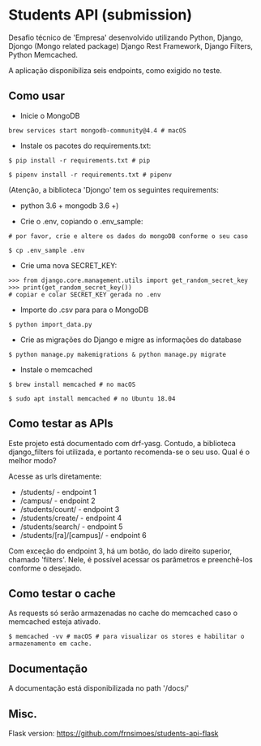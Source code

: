 # Students API (submission)

Desafio técnico de 'Empresa' desenvolvido utilizando Python, Django, Djongo (Mongo related package) Django Rest Framework, Django Filters, Python Memcached. 

A aplicação disponibiliza seis endpoints, como exigido no teste. 

## Como usar

- Inicie o MongoDB

`brew services start mongodb-community@4.4 # macOS`

- Instale os pacotes do requirements.txt:

`$ pip install -r requirements.txt # pip`

`$ pipenv install -r requirements.txt # pipenv`

(Atenção, a biblioteca 'Djongo' tem os seguintes requirements:
* python 3.6 +
mongodb 3.6 +)

- Crie o .env, copiando o .env_sample:
```
# por favor, crie e altere os dados do mongoDB conforme o seu caso

$ cp .env_sample .env
```

- Crie uma nova SECRET_KEY:

```
>>> from django.core.management.utils import get_random_secret_key
>>> print(get_random_secret_key())
# copiar e colar SECRET_KEY gerada no .env
```

- Importe do .csv para para o MongoDB

`$ python import_data.py`

- Crie as migrações do Django e migre as informações do database

`$ python manage.py makemigrations & python manage.py migrate`

- Instale o memcached


`$ brew install memcached # no macOS`

`$ sudo apt install memcached # no Ubuntu 18.04`

## Como testar as APIs

Este projeto está documentado com drf-yasg. Contudo, a biblioteca django_filters foi utilizada, e portanto recomenda-se o seu uso. Qual é o melhor modo?

Acesse as urls diretamente:
* /students/ - endpoint 1
* /campus/ - endpoint 2
* /students/count/ - endpoint 3
* /students/create/ - endpoint 4
* /students/search/ - endpoint 5
* /students/[ra]/[campus]/ - endpoint 6

Com exceção do endpoint 3, há um botão, do lado direito superior, chamado 'filters'. Nele, é possível acessar os parâmetros e preenchê-los conforme o desejado.

## Como testar o cache

As requests só serão armazenadas no cache do memcached caso o memcached esteja ativado. 

`$ memcached -vv # macOS # para visualizar os stores e habilitar o armazenamento em cache. ` 

## Documentação

A documentação está disponibilizada no path '/docs/'

## Misc.

Flask version: https://github.com/frnsimoes/students-api-flask